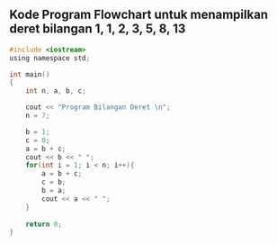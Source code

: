 ## Kode Program Flowchart untuk menampilkan deret bilangan 1, 1, 2, 3, 5, 8, 13
```C
#include <iostream>
using namespace std;

int main()
{
	int n, a, b, c;

	cout << "Program Bilangan Deret \n";
	n = 7;

	b = 1;
	c = 0;
	a = b + c;
	cout << b << " ";
	for(int i = 1; i < n; i++){
		a = b + c;
		c = b;
		b = a;
		cout << a << " ";
	}
	
	return 0;
}
```
